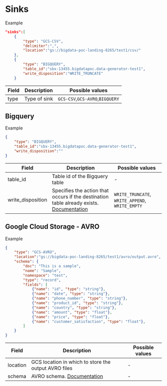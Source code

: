 # Sinks

Example
```json
"sinks":[
    {
        "type": "GCS-CSV",
        "delimiter":",",
        "location":"gs://bigdata-poc-landing-8265/test1/csv/"
    },
    {
        "type": "BIGQUERY",
        "table_id":"sbx-13455.bigdatapoc.data-generator-test1",
        "write_disposition":"WRITE_TRUNCATE"
    }
```

| Field | Description | Possible values |
|----------|----------|----------|
| type | Type of sink |  `GCS-CSV`,`GCS-AVRO`,`BIGQUERY`  |


## Bigquery

Example
```json
{
    "type": "BIGQUERY",
    "table_id":"sbx-13455.bigdatapoc.data-generator-test1",
    "write_disposition":""
}
```

| Field | Description | Possible values |
|----------|----------|----------|
| table_id | Table id of the Bigquery table |  -  |
| write_disposition | Specifies the action that occurs if the destination table already exists. [Documentation](https://cloud.google.com/bigquery/docs/reference/rest/v2/Job) | `WRITE_TRUNCATE`, `WRITE_APPEND`, `WRITE_EMPTY`  |

## Google Cloud Storage - AVRO

Example
```json
{
    "type": "GCS-AVRO",
    "location":"gs://bigdata-poc-landing-8265/test1/avro/output.avro",
    "schema": {
        "doc": "This is a sample",
        "name": "Sample",
        "namespace": "test",
        "type": "record",
        "fields": [
            {"name": "id", "type": "string"},
            {"name": "date", "type": "string"},
            {"name": "phone_number", "type": "string"},
            {"name": "product_id", "type": "string"},
            {"name": "country", "type": "string"},
            {"name": "amount", "type": "float"},
            {"name": "price", "type": "float"},
            {"name": "customer_satisfaction", "type": "float"},
        ]
    }
}
```

| Field | Description |  Possible values |
|----------|----------|----------|
| location | GCS location in which to store the output AVRO files   | -  |
| schema | AVRO schema. [Documentation](https://avro.apache.org/docs/1.11.1/specification/) | -  |